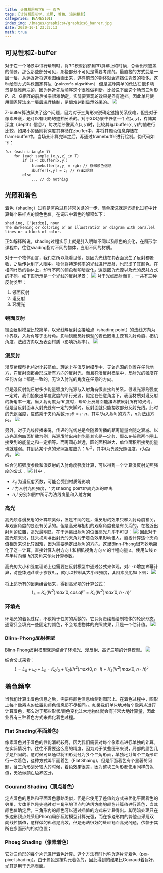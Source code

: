```yaml
---
title: 计算机图形学6 —— 着色 
tags: [计算机图形学, 光照, 着色, 渲染模型]
categories: [GAMES101]
index_img: /images/graphics6/graphics6_banner.jpg
date: 2020-10-1 23:23:13
math: true
---
```

## 可见性和Z-buffer
对于在一个场景中进行绘制时，将3D模型投影到2D屏幕上的时候，总会出现遮盖的情景。那么那些部分可见，那些部分不可见是需要考虑的。最直接的方式就是一层一层，从远及近将这张图给画出来，这样前景的物体就会遮挡住背景的物体。这种绘制方式叫做画家算法（painter's algorithm）
但是这种简单的做法在很多场景是很难解决的，因为远近先后顺序这个很难做判断。比如说下面这个场景三角形$P、R、Q$相互的前后关系很难确定，实际要表现的效果是互有遮挡。因此单纯使用画家算法来一层层进行绘制，是很难达到显示效果的。
![](/images/graphics6/graphics6_painter.png)

Z-buffer算法解决了这个问题，因为对于三角形来说确定遮挡关系很难，但是对于像素来说，是可以有明确的遮挡关系的。对于2D场景中任意一个点$(x, y)$，存储其深度（depth）信息$z$，每次绘制像素点$(x, y)$时，比较其与zbuffer(x, y)的值进行比较，如果小的话则将深度其存储在zbuffer中，并将其颜色信息存储在framebuffer中。当场景计算完毕之后，再通过framebuffer进行绘制。伪代码如下：
```
for (each triangle T)
    for (each sample (x,y,z) in T)
        if (z < zbuffer[x,y]) 
            framebuffer[x,y] = rgb; // 存储颜色信息
            zbuffer[x,y] = z; // 存储z信息
        else
            ... // do nothing
```
## 光照和着色
着色（shading）过程是渲染过程非常关键的一步，简单来说就是光栅化过程中计算每个采样点的颜色色值。在词典中着色的解释如下：

```
shad·ing, [ˈʃeɪdɪŋ], noun
The darkening or coloring of an illustration or diagram with parallel lines or a block of color.
```
正如解释所说，shading过程实际上就是引入明暗不同以及颜色的变化，在图形学课程中，往往shading指对不同的物体，应用不同的材质。

对于一个物体而言，我们之所以能看见他，是因为光线在其表面发生了反射和吸收，之后传达到了人眼中。物体将特定频率的光线进行反射，也形成了其颜色。在相同材质的物体上，却有不同的颜色和明暗变化。这是因为光源以及光的反射方式的不同。如下图所示是一个光线的反射场景：
![](/images/graphics6/graphics6_shading.png)
对于光线反射而言，一共有三种反射类型：
1. 镜面反射
2. 漫反射
3. 环境光

### 镜面反射
镜面反射模型比较简单，以光线与反射面接触点（shading point）的法线方向为中界限，入射角等于出射角。影响镜面反射模型的着色因素主要有入射角度、相机角度、法线方向以及表面材质（影响折射率）。
![](/images/graphics6/graphics6_Specula.png)

### 漫反射
漫反射模型也相对比较简单。理论上在漫反射模型中，无论光源的位置在任何地方，在反射面都会形成所有方向的反射光。而且在漫反射模型中，反射光的强度在任何方向上都是一致的，无论入射光的角度在任意的方向。

但是漫反射能反射多少能量强度的光源与入射角有很直接的关系。假设光源的强度一定时，我们抽象出单位宽度的平行光源，假定在任意角度下，表面材质对漫反射的折射率一定。当入射角度为90度时，理论上反射面能接收被反射所有的光线。但是当反射面与入射光线有一定的夹脚时，反射面就只能接收部分反射光线。此时的光照强度，应该乘于夹角系数$cos\theta = l \cdot n$，其中$l$为入射角的方向，$n$为法线方向。
![](/images/graphics6/graphics6_lambertian.png)

另外，对于光线传播来说，传递的光线总是会随着传播的距离能量会随之衰减。以点光源向四面扩散为例，光源发射出来的能量其实是一定的，那么在任意两个圈上接受到的能量之和一定相等。而离圆心越远，圆的面积越大，单位面积所接受能量也就越弱。其到达某个点的光照强度应为：$I/r^2$，其中$I$为光源光照强度，$r$为距离。
![](/images/graphics6/graphics6_energy.png)

结合光照强度参数和漫反射的入射角度强度计算，可以得到一个计算漫反射光照强度的公式：
![](/images/graphics6/graphics6_diffuse_function.png)
其中：
* $k_d$ 为漫反射系数，可能会受到材质等影响
* $I$ 为入射光照强度，$r$ 为shading point距离光源的距离
* $n, l$ 分别如图中所示为法线向量和入射方向

### 高光
高光项与漫反射的计算项类似，但是不同的是，漫反射的效果只和入射角度有关，与观察角度的是没有关系的。但是高光与相机的观察角度也是有关系的，在接近出射角的位置，高光最明显，在于远离出射角的位置高光几乎不可见：
![](/images/graphics6/graphics6_Specular.png)
因此对于高光项来说，镜头视角与出射光的夹角对于着色效果影响很大。直接计算这个夹角值相对来说比较困难，因为需要确定出射角的方向。这里Blinn-Phong很巧妙地简化了这一计算，直接计算入射方向 $l$ 和相机视角方向 $v$ 的半程向量 $h$。使用法线 $n$ 与半程向量 $h$的夹角来作为计算参数。

高光的大小和强度理论上也需要在反射模型中通过公式来体现，对$n \cdot h$增加求幂计算，对整体通过乘于参数$K_s$，就可以控制其大小和强度，其因素变化如下图：
![](/images/graphics6/graphics6_spe_param.png)

将上述所有的因素组合起来，得到高光项的计算公式：
$$
L_s = K_s (I/r^2)max(0, \cos{\alpha})^p = K_s(I/r^2)max(0, {h \cdot n})^p
$$
### 环境光
环境光的着色过程，不依赖于任何的系数的。它只负责绘制绘制物体的轮廓形态，通常只会填充一些固定的颜色，不会考虑物体的光照效果，只是一个估计值。
![](/images/graphics6/graphics6_Ambient.png)

### Blinn-Phong反射模型
Blinn-Phong反射模型就是结合了环境光、漫反射、高光三项的计算模型。
![](/images/graphics6/graphics6_combine.png)

结合公式来看：
$$
L = L_a + L_d + L_s = K_aI_a + K_d(I/r^2)max(0, n \cdot l) + K_s(I/r^2)max(0, n \cdot h)^p
$$

## 着色频率
当我们计算出着色信息之后，需要将颜色信息绘制到图形上。在着色过程中，图形上每个像素点的位置和颜色信息都不尽相同。。如果我们单纯地对每个像素点进行计算着色，那么对于那些形状/颜色变化过大地物体就会有非常大地计算量，因此业界有三种着色方式来优化着色过程。

### Flat Shading(平面着色)
像素着色对于着色的性能消耗较高，因为我们需要对每个像素点进行单独的计算。在实际情况中，往往不需要这么高的精度，因为对于某些图形来说，局部的颜色几乎是相同的。这时候可以通过将图形划分为多个三角形面，单独地对每个三角形进行一次着色，这种方式叫平面着色（Flat Shaing)。但是平面着色有个显著的问题，当三角形划分较大的时候，着色效果很差，因为整块三角形都使用同样的色值，无法做颜色边界区分。

### Gourand Shading（顶点着色）
定点着色的思路和平面着色思路类似，但是它使用了差值的方式来优化平面着色的效果。大体思路是先通过对三角形的顶点的法线方向的颜色计算值进行着色，当其颜色值确定后，三角形内的颜色可以通过插值的方式来计算得出。其明暗处理只在多边形顶点处采用Phong局部反射模型计算光强，而在多边形内的其他点采用双向线性插值，这样做的优点是高效，但是无法很好的处理镜面高光问题，依赖于其所在多面形的相对位置；

### Phong Shading（像素着色）
它对三角形的每个片元进行着色计算。这个方法有时也称为逐片元着色（per-pixel shading）。由于颜色是按片元着色的，因此得到的结果比Gouraud着色好，尤其是用于光亮表面。